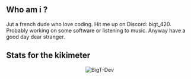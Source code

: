 ## Who am i ?
Jut a french dude who love coding. Hit me up on Discord: bigt_420.
Probably working on some software or listening to music.
Anyway have a good day dear stranger.

## Stats for the kikimeter
<div align="center">
<img src="https://github-readme-streak-stats.herokuapp.com/?user=BigT-Dev&hide_border=true&background=000000&currStreakNum=C3D1D9&theme=github-dark-blue" alt="BigT-Dev" />
</div>
